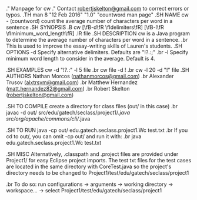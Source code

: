 .\" Manpage for cw
.\" Contact robertjskelton@gmail.com to correct errors or typos.
.TH man 8 "12 Feb 2016" "1.0" "countword man page"
.SH NAME
cw \- (countword) count the average number of characters per word in a sentence
.SH SYNOPSIS
.B cw
[\fB\-d\fR \fIdelimiters\fR]
[\fB\-l\fR \fIminimum_word_length\fR]
.IR file
.SH DESCRIPTION
cw is a Java program to determine the average number of characters per word in a sentence. 
.br
This is used to improve the essay-writing skills of Lauren's students.
.SH OPTIONS
\-d Specify alternative delimiters. Defaults are "!?.:;" 
.br
\-l Specify minimum word length to consider in the average. Default is 4.

.SH EXAMPLES
cw -d "!?.:" -l 5 file
.br
cw file -d !
.br
cw -l 20 -d "!" file
.SH AUTHORS
Nathan Morcos (nathanmorcos@gmail.com)
.br
Alexander Trusov (alxtrsvm@gmail.com)
.br
Matthew Hernandez (matt.hernandez82@gmail.com)
.br
Robert Skelton (robertjskelton@gmail.com)

.SH TO COMPILE
create a directory for class files (out/ in this case)
.br
javac -d out/ src/edu/gatech/seclass/project1/*.java src/org/apache/commons/cli/*.java

.SH TO RUN
java -cp out/ edu.gatech.seclass.project1.Wc test.txt
.br
If you cd to out/, you can omit -cp out/ and run it with:
.br
java edu.gatech.seclass.project1.Wc test.txt


.SH MISC
Alternatively, .classpath and .project files are provided under Project1/ for easy Eclipse project imports. The test txt files for the test cases are located in the same directory with CoreTest.java so the project's directory needs to be changed to Project1/test/edu/gatech/seclass/project1

.br
To do so:
run configurations -> arguments -> working directory -> workspace... -> select Project1/test/edu/gatech/seclass/project1
